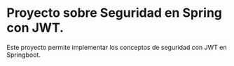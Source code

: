 # Proyecto sobre Seguridad en Spring con JWT.

Este proyecto permite implementar los conceptos de seguridad con JWT en Springboot.
